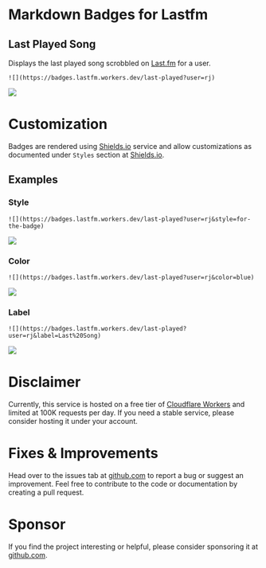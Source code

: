# Markdown Badges for Lastfm
## Last Played Song
Displays the last played song scrobbled on [Last.fm](https://www.last.fm) for a user.
```
![](https://badges.lastfm.workers.dev/last-played?user=rj)
```
![](https://badges.lastfm.workers.dev/last-played?user=rj)

# Customization
Badges are rendered using [Shields.io](https://shields.io/) service and allow customizations as documented under `Styles` section at [Shields.io](https://shields.io/).

## Examples

### Style
```
![](https://badges.lastfm.workers.dev/last-played?user=rj&style=for-the-badge)
```
![](https://badges.lastfm.workers.dev/last-played?user=rj&style=for-the-badge)

### Color
```
![](https://badges.lastfm.workers.dev/last-played?user=rj&color=blue)
```
![](https://badges.lastfm.workers.dev/last-played?user=rj&color=blue)

### Label
```
![](https://badges.lastfm.workers.dev/last-played?user=rj&label=Last%20Song)
```
![](https://badges.lastfm.workers.dev/last-played?user=rj&label=Last%20Song)

# Disclaimer
Currently, this service is hosted on a free tier of [Cloudflare Workers](https://workers.cloudflare.com/) and limited at 100K requests per day. If you need a stable service, please consider hosting it under your account.

# Fixes & Improvements
Head over to the issues tab at [github.com](https://github.com/abskmj/badges-lastfm/issues) to report a bug or suggest an improvement. Feel free to contribute to the code or documentation by creating a pull request.

# Sponsor
If you find the project interesting or helpful, please consider sponsoring it at [github.com](https://github.com/abskmj/badges-lastfm).